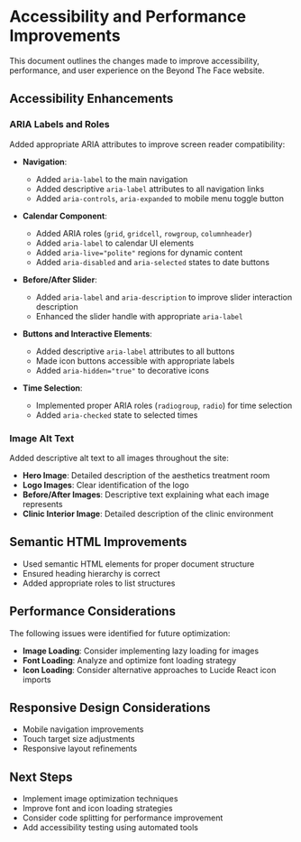 # Accessibility and Performance Improvements

This document outlines the changes made to improve accessibility, performance, and user experience on the Beyond The Face website.

## Accessibility Enhancements

### ARIA Labels and Roles

Added appropriate ARIA attributes to improve screen reader compatibility:

- **Navigation**:
  - Added `aria-label` to the main navigation
  - Added descriptive `aria-label` attributes to all navigation links
  - Added `aria-controls`, `aria-expanded` to mobile menu toggle button

- **Calendar Component**:
  - Added ARIA roles (`grid`, `gridcell`, `rowgroup`, `columnheader`)
  - Added `aria-label` to calendar UI elements
  - Added `aria-live="polite"` regions for dynamic content
  - Added `aria-disabled` and `aria-selected` states to date buttons

- **Before/After Slider**:
  - Added `aria-label` and `aria-description` to improve slider interaction description
  - Enhanced the slider handle with appropriate `aria-label`

- **Buttons and Interactive Elements**:
  - Added descriptive `aria-label` attributes to all buttons
  - Made icon buttons accessible with appropriate labels
  - Added `aria-hidden="true"` to decorative icons

- **Time Selection**:
  - Implemented proper ARIA roles (`radiogroup`, `radio`) for time selection
  - Added `aria-checked` state to selected times

### Image Alt Text

Added descriptive alt text to all images throughout the site:

- **Hero Image**: Detailed description of the aesthetics treatment room
- **Logo Images**: Clear identification of the logo
- **Before/After Images**: Descriptive text explaining what each image represents
- **Clinic Interior Image**: Detailed description of the clinic environment

## Semantic HTML Improvements

- Used semantic HTML elements for proper document structure
- Ensured heading hierarchy is correct
- Added appropriate roles to list structures

## Performance Considerations

The following issues were identified for future optimization:

- **Image Loading**: Consider implementing lazy loading for images
- **Font Loading**: Analyze and optimize font loading strategy
- **Icon Loading**: Consider alternative approaches to Lucide React icon imports

## Responsive Design Considerations

- Mobile navigation improvements
- Touch target size adjustments
- Responsive layout refinements

## Next Steps

- Implement image optimization techniques
- Improve font and icon loading strategies
- Consider code splitting for performance improvement
- Add accessibility testing using automated tools